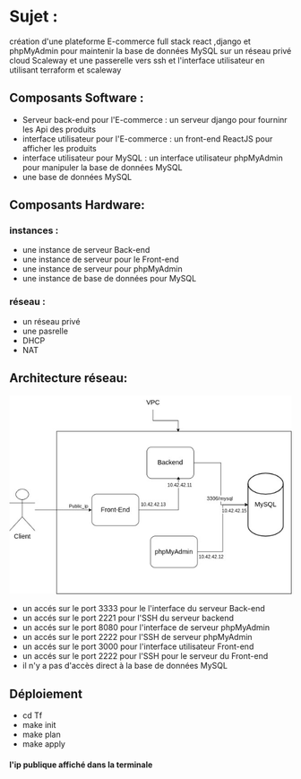 # Sujet  :

création d'une plateforme E-commerce full stack react ,django et phpMyAdmin pour maintenir la base de données MySQL sur un réseau privé cloud Scaleway et une passerelle vers ssh et l'interface utilisateur en utilisant terraform et scaleway 

## Composants Software :

- Serveur back-end pour l'E-commerce  : un serveur django pour fourninr les Api des produits
- interface utilisateur pour l'E-commerce : un front-end ReactJS pour afficher les produits
- interface utilisateur pour MySQL : un interface utilisateur phpMyAdmin pour manipuler la base de données MySQL
- une base de données MySQL



## Composants Hardware:

### instances : 

- une instance de serveur Back-end
- une instance de serveur pour le Front-end
- une instance de serveur pour phpMyAdmin
- une instance de base de données pour MySQL 
### réseau :
- un réseau privé
- une pasrelle
- DHCP
- NAT
## Architecture réseau:

![alt Architecture réseau](diagram.jpg)


- un accés sur le port 3333 pour le l'interface  du serveur Back-end
- un accés sur le port 2221 pour l'SSH du serveur backend
- un accés sur le port 8080 pour l'interface de serveur phpMyAdmin
- un accés sur le port 2222 pour l'SSH de serveur phpMyAdmin
- un accés sur le port 3000 pour l'interface utilisateur Front-end 
- un accés sur le port 2222 pour l'SSH pour le serveur du Front-end 
- il n'y a pas d'accès direct à la base de données MySQL



## Déploiement
- cd Tf
- make init
- make plan
- make apply
#### l'ip publique affiché dans la terminale
